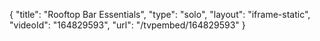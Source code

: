 {
    "title": "Rooftop Bar Essentials",
    "type": "solo",
    "layout": "iframe-static",
    "videoId": "164829593",
    "url": "\/tvpembed\/164829593"
}